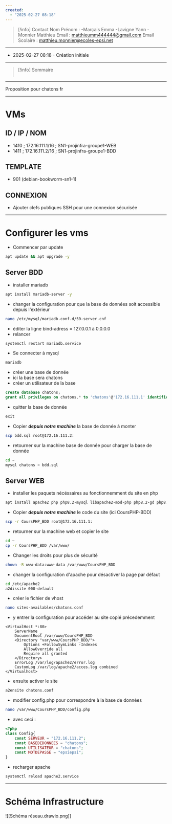 ```yaml
---
created:
  - "2025-02-27 08:18"
---
```

>[!info] Contact 
Nom Prénom :
-Marçais Emma
-Lavigne Yann
-Monnier Matthieu
Email : matthieumm444444@gmail.com
Email Scolaire : matthieu.monnier@ecoles-epsi.net

---
- 2025-02-27 08:18 - Création initiale
---

> [!info] Sommaire
> ```table-of-contents
> ```

---

Proposition pour chatons fr

---
# VMs
## ID / IP / NOM
- 1410 ; 172.16.111.1/16 ; SN1-projinfra-groupe1-WEB
- 1411 ; 172.16.111.2/16 ; SN1-projinfra-groupe1-BDD
## TEMPLATE
- 901 (debian-bookworm-sn1-1)
## CONNEXION 
- Ajouter clefs publiques SSH pour une connexion sécurisée

---
# Configurer les vms
- Commencer par update
```bash
apt update && apt upgrade -y
```
## Server BDD
- installer mariadb
```bash
apt install mariadb-server -y
```
- changer la configuration pour que la base de données soit accessible depuis l'extérieur
```bash
nano /etc/mysql/mariadb.conf.d/50-server.cnf
```
- éditer la ligne bind-adress = 127.0.0.1 à 0.0.0.0
- relancer
```bash
systemctl restart mariadb.service
```
- Se connecter à mysql
```bash
mariadb
```
- créer une base de donnée
- ici la base sera chatons
- créer un utilisateur de la base
```sql
create database chatons;
grant all privileges on chatons.* to 'chatons'@'172.16.111.1' identified by 'epsiepsi';
```
- quitter la base de donnée
```sql
exit
```
- Copier ***depuis notre machine*** la base de donnée à monter
```bash
scp bdd.sql root@172.16.111.2:
```
- retourner sur la machine base de donnée pour charger la base de donnée
```bash
cd ~
mysql chatons < bdd.sql
```
## Server WEB
- installer les paquets nécéssaires au fonctionnemment du site en php
```bash
apt install apache2 php php8.2-mysql libapache2-mod-php php8.2-gd php8.2-imagick -y
```
- Copier ***depuis notre machine*** le code du site (ici CoursPHP-BDD)
```bash
scp -r CoursPHP_BDD root@172.16.111.1:
```
- retourner sur la machine web et copier le site
```bash
cd ~
cp -r CoursPHP_BDD /var/www/
```
- Changer les droits pour plus de sécurité
```bash
chown -R www-data:www-data /var/www/CoursPHP_BDD
```
- changer la configuration d'apache pour désactiver la page par défaut
```bash
cd /etc/apache2
a2dissite 000-default
```
- créer le fichier de vhost
```bash
nano sites-availables/chatons.conf
```
- y entrer la configuration pour accéder au site copié précedemment
```
<VirtualHost *:80>
	ServerName _
	DocumentRoot /var/www/CoursPHP_BDD
	<Directory "var/www/CoursPHP_BDD/">
		Options +FollowSymLinks -Indexes
		AllowOverride all
		Require all granted
	</Directory>
	ErrorLog /var/log/apache2/error.log 
	CustomLog /var/log/apache2/acces.log combined
</Virtualhost>
```
- ensuite activer le site
```bash
a2ensite chatons.conf
```
- modifier config.php pour correspondre à la base de données
```bash
nano /var/www/CoursPHP_BDD/config.php
```
- avec ceci :
```php
<?php
class Config{
	const SERVEUR = "172.16.111.2";
	const BASEDEDONNEES = "chatons";
	const UTILISATEUR = "chatons";
	const MOTDEPASSE = "epsiepsi";
}
```
- recharger apache
```bash
systemctl reload apache2.service
```

---
# Schéma Infrastructure

![[Schéma réseau.drawio.png]]
